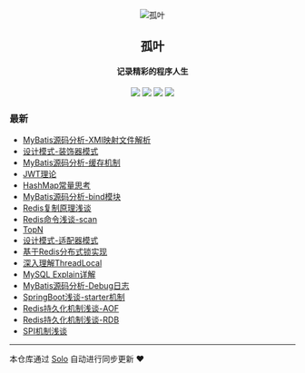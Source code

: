 <p align="center"><img alt="孤叶" src="https://static.b3log.org/images/brand/solo-32.png"></p><h2 align="center">
孤叶
</h2>

<h4 align="center">记录精彩的程序人生</h4>
<p align="center"><a title="孤叶" target="_blank" href="https://github.com/Lonely1119/solo-blog"><img src="https://img.shields.io/github/last-commit/Lonely1119/solo-blog.svg?style=flat-square&color=FF9900"></a>
<a title="GitHub repo size in bytes" target="_blank" href="https://github.com/Lonely1119/solo-blog"><img src="https://img.shields.io/github/repo-size/Lonely1119/solo-blog.svg?style=flat-square"></a>
<a title="Solo Version" target="_blank" href="https://github.com/88250/solo/releases"><img src="https://img.shields.io/badge/solo-3.6.7-f1e05a.svg?style=flat-square&color=blueviolet"></a>
<a title="Hits" target="_blank" href="https://github.com/88250/hits"><img src="https://hits.b3log.org/Lonely1119/solo-blog.svg"></a></p>

### 最新

* [MyBatis源码分析-XMl映射文件解析](http://blog.raocloud.cn/articles/2019/09/27/1569594596256.html)
* [设计模式-装饰器模式](http://blog.raocloud.cn/articles/2019/09/27/1569567958843.html)
* [MyBatis源码分析-缓存机制](http://blog.raocloud.cn/articles/2019/09/27/1569567839562.html)
* [JWT理论](http://blog.raocloud.cn/articles/2019/09/24/1569319539938.html)
* [HashMap常量思考](http://blog.raocloud.cn/articles/2019/09/24/1569305879380.html)
* [MyBatis源码分析-bind模块](http://blog.raocloud.cn/articles/2019/09/24/1569305504546.html)
* [Redis复制原理浅谈](http://blog.raocloud.cn/articles/2019/09/24/1569305192547.html)
* [Redis命令浅谈-scan](http://blog.raocloud.cn/articles/2019/09/24/1569305155013.html)
* [TopN](http://blog.raocloud.cn/articles/2019/09/24/1569292821969.html)
* [设计模式-适配器模式](http://blog.raocloud.cn/articles/2019/09/24/1569292768318.html)
* [基于Redis分布式锁实现](http://blog.raocloud.cn/articles/2019/09/24/1569292707712.html)
* [深入理解ThreadLocal](http://blog.raocloud.cn/articles/2019/09/24/1569292582228.html)
* [MySQL Explain详解](http://blog.raocloud.cn/articles/2019/09/24/1569292467306.html)
* [MyBatis源码分析-Debug日志](http://blog.raocloud.cn/articles/2019/09/24/1569292349267.html)
* [SpringBoot浅谈-starter机制](http://blog.raocloud.cn/articles/2019/09/24/1569292128023.html)
* [Redis持久化机制浅谈-AOF](http://blog.raocloud.cn/articles/2019/09/24/1569289613141.html)
* [Redis持久化机制浅谈-RDB](http://blog.raocloud.cn/articles/2019/09/23/1569228419349.html)
* [SPI机制浅谈](http://blog.raocloud.cn/articles/2019/09/03/1567497038995.html)



---

本仓库通过 [Solo](https://github.com/88250/solo) 自动进行同步更新 ❤️ 